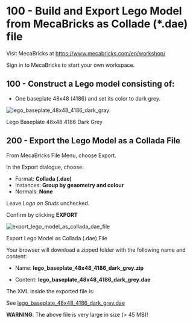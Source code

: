 # 100 - Build and Export Lego Model from MecaBricks as Collade (*.dae) file

Visit MecaBricks at https://www.mecabricks.com/en/workshop/

Sign in to MecaBricks to start your own workspace.

## 100 - Construct a Lego model consisting of:

- One baseplate 48x48 (4186) and set its color to dark grey.

![lego_baseplate_48x48_4186_dark_gray](https://github.com/vanHeemstraSystems/threejs-collada-gltf/assets/1499433/5cd93d45-c67c-4372-9d47-40c3f54bc692)

Lego Baseplate 48x48 4186 Dark Grey

## 200 - Export the Lego Model as a Collada File

From MecaBricks File Menu, choose Export.

In the Export dialogue, choose:

- Format: **Collada (.dae)**
- Instances: **Group by geaometry and colour**
- Normals: **None**

Leave *Logo on Studs* unchecked.

Confirm by clicking **EXPORT**

![export_lego_model_as_collada_dae_file](https://github.com/vanHeemstraSystems/threejs-collada-gltf/assets/1499433/c9d7aabd-2d9a-4b34-b792-be48253c043a)

Export Lego Model as Collada (.dae) File

Your browser will download a zipped folder with the following name and content:

- Name: **lego_baseplate_48x48_4186_dark_grey.zip**

- Content: **lego_baseplate_48x48_4186_dark_grey.dae**

The XML inside the exported file is:

See [lego_baseplate_48x48_4186_dark_grey.dae](lego_baseplate_48x48_4186_dark_grey.dae)

**WARNING**: The above file is very large in size (> 45 MB)!
